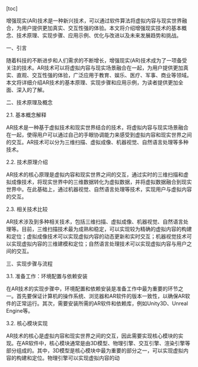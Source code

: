 
[toc]                    
                
                
增强现实(AR)技术是一种新兴技术，可以通过软件算法将虚拟内容与现实世界融合，为用户提供更加真实、交互性强的体验。本文将介绍增强现实技术的基本概念、技术原理、实现步骤、应用示例、优化与改进以及未来发展趋势和挑战。

一、引言

随着科技的不断进步和人们需求的不断增长，增强现实(AR)技术成为了一项备受关注的技术。AR技术可以将虚拟内容与现实场景融合在一起，为用户提供更加真实、直观、交互性强的体验，广泛应用于教育、娱乐、医疗、军事、商业等领域。本文将详细介绍AR技术的基本原理、实现步骤和应用示例，为读者提供更加全面、深入的了解。

二、技术原理及概念

2.1. 基本概念解释

AR技术是一种基于虚拟技术和现实世界结合的技术，将虚拟内容与现实场景融合在一起，使得用户可以通过自己的手眼协调能力来感受到虚拟内容和现实世界之间的交互。AR技术可以分为三维扫描、虚拟成像、机器视觉、自然语言处理等多种技术。

2.2. 技术原理介绍

AR技术的核心原理是虚拟内容和现实世界之间的交互，通过实时的三维扫描和虚拟成像技术，将现实世界中的三维数据转化为虚拟数据，并将虚拟数据融合到现实世界中。在此基础上，通过机器视觉、自然语言处理等技术，实现用户与虚拟内容的交互。

2.3. 相关技术比较

AR技术涉及到多种相关技术，包括三维扫描、虚拟成像、机器视觉、自然语言处理等。目前，三维扫描技术最为成熟和稳定，可以实现较为精确的虚拟内容的构建和定位；虚拟成像技术可以实现虚拟内容的动态更新和实时交互；机器视觉技术可以实现虚拟内容的三维建模和定位；自然语言处理技术可以实现虚拟内容与用户之间的交互。

三、实现步骤与流程

3.1. 准备工作：环境配置与依赖安装

在AR技术的实现步骤中，环境配置和依赖安装是准备工作中最为重要的环节之一。首先要保证计算机的操作系统、浏览器和AR软件的版本一致性，以确保AR软件的正常运行。其次，需要安装所需的AR软件和依赖库，例如Unity3D、Unreal Engine等。

3.2. 核心模块实现

AR技术的核心是虚拟内容和现实世界之间的交互，因此需要实现核心模块的实现。在AR软件中，核心模块通常是由3D模型、物理引擎、交互引擎、渲染引擎等部分组成的。其中，3D模型是核心模块中最为重要的部分之一，可以实现虚拟内容的构建和定位。物理引擎可以实现虚拟内容的动


